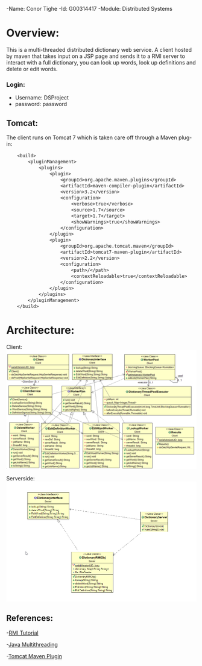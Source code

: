 -Name: Conor Tighe
-Id: G00314417
-Module: Distributed Systems

# Overview:
This is a multi-threaded distributed dictionary web service. A client hosted by maven that takes input on a JSP page and sends it to a RMI server to interact with a full dictionary, you can look up words, look up definitions and delete or edit words.

### Login:
- Username: DSProject
- password: password

## Tomcat:
The client runs on Tomcat 7 which is taken care off through a Maven plug-in:
```pom.xml:
    <build>
        <pluginManagement>
            <plugins>
                <plugin>
                    <groupId>org.apache.maven.plugins</groupId>
                    <artifactId>maven-compiler-plugin</artifactId>
                    <version>3.2</version>
                    <configuration>
                        <verbose>true</verbose>
                        <source>1.7</source>
                        <target>1.7</target>
                        <showWarnings>true</showWarnings>
                    </configuration>
                </plugin>
                <plugin>
                    <groupId>org.apache.tomcat.maven</groupId>
                    <artifactId>tomcat7-maven-plugin</artifactId>
                    <version>2.2</version>
                    <configuration>
                        <path>/</path>
                        <contextReloadable>true</contextReloadable>
                    </configuration>
                </plugin>
            </plugins>
        </pluginManagement>
    </build>
```

# Architecture:

Client:
![client](clientuml.png "Client")

Serverside:
![client](serveruml.png "Server")

## References:

-[RMI Tutorial](http://www.ejbtutorial.com/java-rmi/a-step-by-step-implementation-tutorial-for-java-rmi)

-[Java Multithreading](https://www.tutorialspoint.com/java/java_multithreading.htm)

-[Tomcat Maven Plugin](http://tomcat.apache.org/maven-plugin-2.0/tomcat7-maven-plugin/)